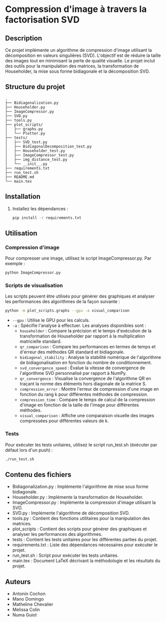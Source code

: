 # Compression d'image à travers la factorisation SVD

## Description

Ce projet implémente un algorithme de compression d'image utilisant la décomposition en valeurs singulières (SVD). L'objectif est de réduire la taille des images tout en minimisant la perte de qualité visuelle. Le projet inclut des outils pour la manipulation des matrices, la transformation de Householder, la mise sous forme bidiagonale et la décomposition SVD.

## Structure du projet

```
.
├── Bidiagonalization.py
├── Householder.py
├── ImageCompressor.py
├── SVD.py
├── tools.py
├── plot_scripts/
│   ├── graphs.py
│   └── Plotter.py
├── tests/
│   ├── SVD_test.py
│   ├── BidiagonalDecomposition_test.py
│   ├── Householder_test.py
│   ├── ImageCompressor_test.py
│   ├── img_distance_test.py
│   └── __init__.py
├── requirements.txt
├── run_test.sh
├── README.md
└── main.tex
```

## Installation

1. Installez les dépendances :
    ```sh
    pip install -r requirements.txt
    ```

## Utilisation

### Compression d'image

Pour compresser une image, utilisez le script ImageCompressor.py. Par exemple :

```sh
python ImageCompressor.py
```

### Scripts de visualisation

Les scripts peuvent être utilisés pour générer des graphiques et analyser les performances des algorithmes de la façon suivante :

```sh
python -m plot_scripts.graphs --gpu -a visual_comparison
```
- `--gpu` : Utilise le GPU pour les calculs.
- `-a` : Spécifie l'analyse à effectuer. Les analyses disponibles sont :
    - `householder` : Compare la précision et le temps d'exécution de la transformation de Householder par rapport à la multiplication matricielle standard.
    - `qr_comparison` : Compare les performances en termes de temps et d'erreur des méthodes QR standard et bidiagonale.
    - `bidiagonal_stability` : Analyse la stabilité numérique de l'algorithme de bidiagonalisation en fonction du nombre de conditionnement.
    - `svd_convergence_speed` : Évalue la vitesse de convergence de l'algorithme SVD personnalisé par rapport à NumPy.
    - `qr_convergence` : Visualise la convergence de l'algorithme QR en traçant la norme des éléments hors diagonale de la matrice S.
    - `compression_error` : Montre l'erreur de compression d'une image en fonction du rang k pour différentes méthodes de compression.
    - `compression_time` : Compare le temps de calcul de la compression d'image en fonction de la taille de l'image pour différentes méthodes.
    - `visual_comparison` : Affiche une comparaison visuelle des images compressées pour différentes valeurs de k.

### Tests

Pour exécuter les tests unitaires, utilisez le script run_test.sh (éxécuter par défaut lors d'un push) :

```sh
./run_test.sh
```

## Contenu des fichiers

- Bidiagonalization.py : Implémente l'algorithme de mise sous forme bidiagonale.
- Householder.py : Implémente la transformation de Householder.
- ImageCompressor.py : Implémente la compression d'image utilisant la SVD.
- SVD.py : Implémente l'algorithme de décomposition SVD.
- tools.py : Contient des fonctions utilitaires pour la manipulation des matrices.
- plot_scripts : Contient des scripts pour générer des graphiques et analyser les performances des algorithmes.
- tests : Contient les tests unitaires pour les différentes parties du projet.
- requirements.txt : Liste des dépendances nécessaires pour exécuter le projet.
- run_test.sh : Script pour exécuter les tests unitaires.
- main.tex : Document LaTeX décrivant la méthodologie et les résultats du projet.

## Auteurs

- Antonin Cochon 
- Mano Domingo 
- Matheline Chevalier
- Melissa Colin
- Numa Guiot
